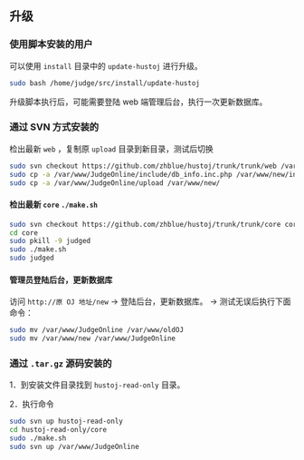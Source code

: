 ## 升级

### 使用脚本安装的用户

可以使用 `install` 目录中的 `update-hustoj` 进行升级。

```bash
sudo bash /home/judge/src/install/update-hustoj
```

升级脚本执行后，可能需要登陆 web 端管理后台，执行一次更新数据库。

### 通过 SVN 方式安装的

检出最新 `web` ，复制原 `upload` 目录到新目录，测试后切换

```bash
sudo svn checkout https://github.com/zhblue/hustoj/trunk/trunk/web /var/www/new/
sudo cp -a /var/www/JudgeOnline/include/db_info.inc.php /var/www/new/include/
sudo cp -a /var/www/JudgeOnline/upload /var/www/new/
```

#### 检出最新 `core` `./make.sh`

```bash
sudo svn checkout https://github.com/zhblue/hustoj/trunk/trunk/core core
cd core
sudo pkill -9 judged
sudo ./make.sh
sudo judged
```

#### 管理员登陆后台，更新数据库

访问 `http://原 OJ 地址/new` -> 登陆后台，更新数据库。 -> 测试无误后执行下面命令：

```bash
sudo mv /var/www/JudgeOnline /var/www/oldOJ
sudo mv /var/www/new /var/www/JudgeOnline
```

### 通过 `.tar.gz` 源码安装的

1．到安装文件目录找到 `hustoj-read-only` 目录。

2．执行命令

```bash
sudo svn up hustoj-read-only
cd hustoj-read-only/core
sudo ./make.sh
sudo svn up /var/www/JudgeOnline
```



